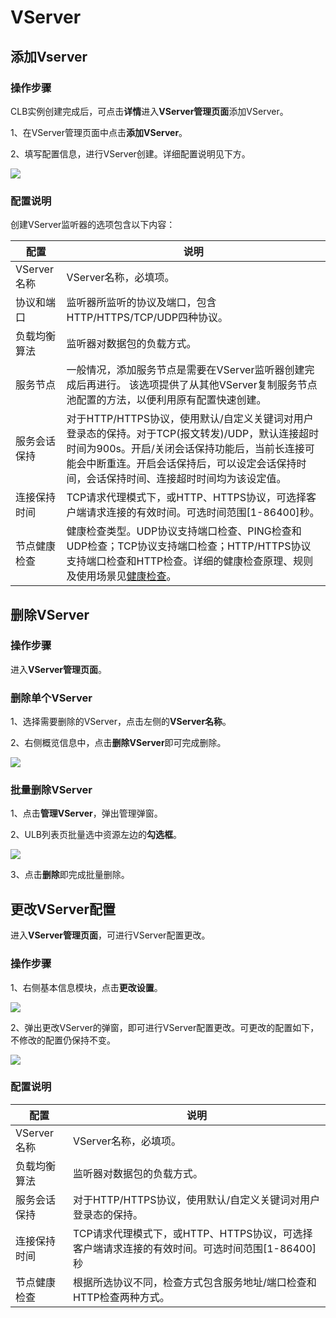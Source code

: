 #  VServer

## 添加Vserver
### 操作步骤 

CLB实例创建完成后，可点击**详情**进入**VServer管理页面**添加VServer。

1、在VServer管理页面中点击**添加VServer**。

2、填写配置信息，进行VServer创建。详细配置说明见下方。

![](/images/vserver%E5%BB%BA%E7%AB%8Btcp.png)


### 配置说明

创建VServer监听器的选项包含以下内容：

|配置|说明|
|---|---|
|VServer名称|VServer名称，必填项。|
|协议和端口|监听器所监听的协议及端口，包含HTTP/HTTPS/TCP/UDP四种协议。|
|负载均衡算法|监听器对数据包的负载方式。|
|服务节点	|一般情况，添加服务节点是需要在VServer监听器创建完成后再进行。 该选项提供了从其他VServer复制服务节点池配置的方法，以便利用原有配置快速创建。|
|服务会话保持|对于HTTP/HTTPS协议，使用默认/自定义关键词对用户登录态的保持。对于TCP(报文转发)/UDP，默认连接超时时间为900s。开启/关闭会话保持功能后，当前长连接可能会中断重连。开启会话保持后，可以设定会话保持时间，会话保持时间、连接超时时间均为该设定值。|
|连接保持时间|TCP请求代理模式下，或HTTP、HTTPS协议，可选择客户端请求连接的有效时间。可选时间范围[1-86400]秒。|
|节点健康检查|健康检查类型。UDP协议支持端口检查、PING检查和UDP检查；TCP协议支持端口检查；HTTP/HTTPS协议支持端口检查和HTTP检查。详细的健康检查原理、规则及使用场景见[健康检查](/ulb/faq/ulbhealthcheck)。|



## 删除VServer

### 操作步骤

进入**VServer管理页面**。

### 删除单个VServer

1、选择需要删除的VServer，点击左侧的**VServer名称**。

2、右侧概览信息中，点击**删除VServer**即可完成删除。

![](https://static.ucloud.cn/fc91a84b6c364c8fb7aefddd3812c3c9.png)

### 批量删除VServer

1、点击**管理VServer**，弹出管理弹窗。

2、ULB列表页批量选中资源左边的**勾选框**。

![](https://static.ucloud.cn/a52e2f6d15e24df0a398233a59e22b2b.png)

3、点击**删除**即完成批量删除。


## 更改VServer配置

进入**VServer管理页面**，可进行VServer配置更改。

### 操作步骤

1、右侧基本信息模块，点击**更改设置**。

![](https://static.ucloud.cn/d756aed9104b47dbad5438d2f0f225f5.png)

2、弹出更改VServer的弹窗，即可进行VServer配置更改。可更改的配置如下，不修改的配置仍保持不变。

![](https://static.ucloud.cn/1598e21f7e224fffb09fe920af2e7130.png)

### 配置说明

|配置|说明|
|---|---|
|VServer名称|VServer名称，必填项。|
|负载均衡算法|监听器对数据包的负载方式。|
|服务会话保持|对于HTTP/HTTPS协议，使用默认/自定义关键词对用户登录态的保持。|
|连接保持时间|TCP请求代理模式下，或HTTP、HTTPS协议，可选择客户端请求连接的有效时间。可选时间范围[1-86400]秒|
|节点健康检查|根据所选协议不同，检查方式包含服务地址/端口检查和HTTP检查两种方式。|

